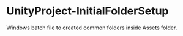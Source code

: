 # UnityProject-InitialFolderSetup
Windows batch file to created common folders inside Assets folder.
